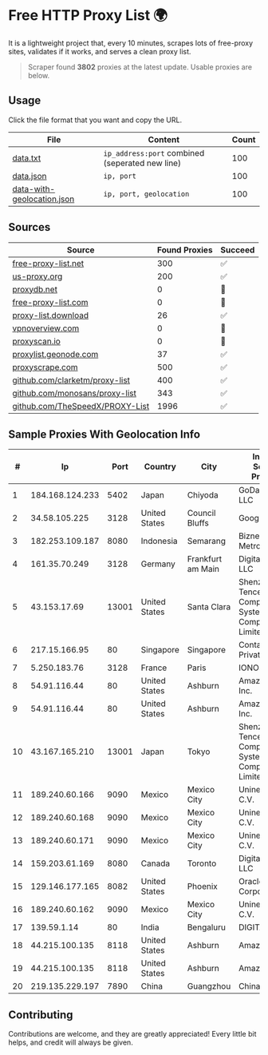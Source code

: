 
# Free HTTP Proxy List 🌍

It is a lightweight project that, every 10 minutes, scrapes lots of free-proxy sites, validates if it works, and serves a clean proxy list.


> Scraper found **3802** proxies at the latest update. Usable proxies are below.

## Usage

Click the file format that you want and copy the URL.


|File|Content|Count|
|----|-------|-----|
|[data.txt](https://raw.githubusercontent.com/themiralay/Proxy-List-World/master/data.txt)|`ip_address:port` combined (seperated new line)|100|
|[data.json](https://raw.githubusercontent.com/themiralay/Proxy-List-World/master/data.json)|`ip, port`|100|
|[data-with-geolocation.json](https://raw.githubusercontent.com/themiralay/Proxy-List-World/master/data-with-geolocation.json)|`ip, port, geolocation`|100|

## Sources

|Source|Found Proxies|Succeed|
|------|-------------|-------|
|[free-proxy-list.net](https://free-proxy-list.net)|300|✅|
|[us-proxy.org](https://www.us-proxy.org)|200|✅|
|[proxydb.net](http://proxydb.net)|0|🚫|
|[free-proxy-list.com](https://free-proxy-list.com/?page=&port=&type%5B%5D=http&type%5B%5D=https&up_time=0&search=Search)|0|🚫|
|[proxy-list.download](https://www.proxy-list.download/HTTP)|26|✅|
|[vpnoverview.com](https://vpnoverview.com/privacy/anonymous-browsing/free-proxy-servers)|0|🚫|
|[proxyscan.io](https://www.proxyscan.io)|0|🚫|
|[proxylist.geonode.com](https://proxylist.geonode.com/api/proxy-list?limit=300&page=1&sort_by=lastChecked&sort_type=desc&protocols=http,https)|37|✅|
|[proxyscrape.com](https://api.proxyscrape.com/v2/?request=displayproxies&protocol=http&timeout=10000&country=all&ssl=all&anonymity=all)|500|✅|
|[github.com/clarketm/proxy-list](https://raw.githubusercontent.com/clarketm/proxy-list/master/proxy-list-raw.txt)|400|✅|
|[github.com/monosans/proxy-list](https://raw.githubusercontent.com/monosans/proxy-list/main/proxies/http.txt)|343|✅|
|[github.com/TheSpeedX/PROXY-List](https://raw.githubusercontent.com/TheSpeedX/PROXY-List/master/http.txt)|1996|✅|


## Sample Proxies With Geolocation Info

|#|Ip|Port|Country|City|Internet Service Provider|
|-|--|----|-------|----|-------------------------|
|1|184.168.124.233|5402|Japan|Chiyoda|GoDaddy.com, LLC|
|2|34.58.105.225|3128|United States|Council Bluffs|Google LLC|
|3|182.253.109.187|8080|Indonesia|Semarang|Biznet Metronet|
|4|161.35.70.249|3128|Germany|Frankfurt am Main|DigitalOcean, LLC|
|5|43.153.17.69|13001|United States|Santa Clara|Shenzhen Tencent Computer Systems Company Limited|
|6|217.15.166.95|80|Singapore|Singapore|Contabo Asia Private Limited|
|7|5.250.183.76|3128|France|Paris|IONOS SE|
|8|54.91.116.44|80|United States|Ashburn|Amazon.com, Inc.|
|9|54.91.116.44|80|United States|Ashburn|Amazon.com, Inc.|
|10|43.167.165.210|13001|Japan|Tokyo|Shenzhen Tencent Computer Systems Company Limited|
|11|189.240.60.166|9090|Mexico|Mexico City|Uninet S.A. de C.V.|
|12|189.240.60.168|9090|Mexico|Mexico City|Uninet S.A. de C.V.|
|13|189.240.60.171|9090|Mexico|Mexico City|Uninet S.A. de C.V.|
|14|159.203.61.169|8080|Canada|Toronto|DigitalOcean, LLC|
|15|129.146.177.165|8082|United States|Phoenix|Oracle Corporation|
|16|189.240.60.162|9090|Mexico|Mexico City|Uninet S.A. de C.V.|
|17|139.59.1.14|80|India|Bengaluru|DIGITALOCEAN|
|18|44.215.100.135|8118|United States|Ashburn|Amazon.com|
|19|44.215.100.135|8118|United States|Ashburn|Amazon.com|
|20|219.135.229.197|7890|China|Guangzhou|Chinanet|



## Contributing

Contributions are welcome, and they are greatly appreciated! Every
little bit helps, and credit will always be given.

